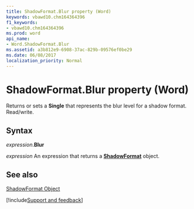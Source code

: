 ```yaml
---
title: ShadowFormat.Blur property (Word)
keywords: vbawd10.chm164364396
f1_keywords:
- vbawd10.chm164364396
ms.prod: word
api_name:
- Word.ShadowFormat.Blur
ms.assetid: a3b812e9-6908-37ac-829b-09576ef0be29
ms.date: 06/08/2017
localization_priority: Normal
---
```



# ShadowFormat.Blur property (Word)

Returns or sets a  **Single** that represents the blur level for a shadow format. Read/write.


## Syntax

_expression_.**Blur**

 _expression_ An expression that returns a **[ShadowFormat](Word.ShadowFormat.md)** object.


## See also


[ShadowFormat Object](Word.ShadowFormat.md)

[!include[Support and feedback](~/includes/feedback-boilerplate.md)]
